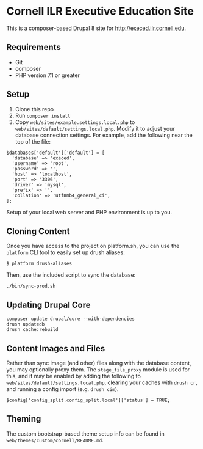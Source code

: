 # Cornell ILR Executive Education Site

This is a composer-based Drupal 8 site for http://execed.ilr.cornell.edu.

## Requirements

- Git
- composer
- PHP version 7.1 or greater

## Setup

1. Clone this repo
2. Run `composer install`
3. Copy `web/sites/example.settings.local.php` to `web/sites/default/settings.local.php`. Modify it to adjust your database connection settings. For example, add the following near the top of the file:

```
$databases['default']['default'] = [
  'database' => 'execed',
  'username' => 'root',
  'password' => '',
  'host' => 'localhost',
  'port' => '3306',
  'driver' => 'mysql',
  'prefix' => '',
  'collation' => 'utf8mb4_general_ci',
];
```

Setup of your local web server and PHP environment is up to you.

## Cloning Content

Once you have access to the project on platform.sh, you can use the `platform` CLI tool to easily set up drush aliases:

```
$ platform drush-aliases
```

Then, use the included script to sync the database:

```
./bin/sync-prod.sh
```

## Updating Drupal Core

```
composer update drupal/core --with-dependencies
drush updatedb
drush cache:rebuild
```

## Content Images and Files

Rather than sync image (and other) files along with the database content, you may optionally proxy them. The `stage_file_proxy` module is used for this, and it may be enabled by adding the following to `web/sites/default/settings.local.php`, clearing your caches with `drush cr`, and running a config import (e.g. `drush cim`).

```
$config['config_split.config_split.local']['status'] = TRUE;
```

## Theming

The custom bootstrap-based theme setup info can be found in `web/themes/custom/cornell/README.md`.
